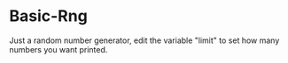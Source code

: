 # Basic-Rng
Just a random number generator, edit the variable "limit" to set how many numbers you want printed.
